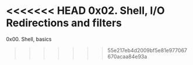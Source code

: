 <<<<<<< HEAD
0x02. Shell, I/O Redirections and filters
=======
0x00. Shell, basics
>>>>>>> 55e217eb4d2009bf5e81e977067670acaa84e93a
